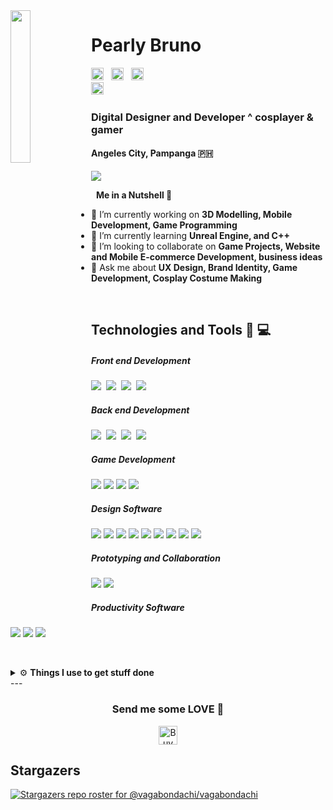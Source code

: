 <img src="https://i.imgur.com/T0bDOob.png" width="25%" align='left'>
<p align='right'>
  <h1> Pearly Bruno </h1>


 
  <a href="https://www.youtube.com/channel/UCUYwaC6LPY9Kdmjsa6TQB_Q" target="_blank"><img height="20" src="https://i.imgur.com/CZPTSmY.png"></a>&nbsp;&nbsp;
  <a href="https://twitter.com/vagabondachi" target="_blank"><img height="20" src="https://i.imgur.com/PgaftxD.png"></a>&nbsp;&nbsp;
  <a href="https://facebook.com/vagabondachi" target="_blank"><img height="20" src="https://i.imgur.com/bXlM0dp.png"></a>&nbsp;&nbsp;  
  <a href="https://instagram.com/vagabondachi" target="_blank"><img height="20" src="https://i.imgur.com/gK3OiCC.png"></a>&nbsp;&nbsp;
</p>




<h3 style="line-height:"1%";"> Digital Designer and Developer ^ cosplayer & gamer </h3>
<h4 style="line-height:"1%";"> Angeles City, Pampanga 🇵🇭 </h4>
<a href="https://pearlybruno.com" target="_blank"><img src="https://img.shields.io/badge/Visit my Portfolio-333333?style=for-the-badge&logo=&logoColor=white"></a>

&nbsp;
**Me in a Nutshell 🥥**

- 🔭 I’m currently working on **3D Modelling, Mobile Development, Game Programming**
- 🌱 I’m currently learning **Unreal Engine, and C++**
- 👯 I’m looking to collaborate on **Game Projects, Website and Mobile E-commerce Development, business ideas**
- 💬 Ask me about **UX Design, Brand Identity, Game Development, Cosplay Costume Making**

&nbsp;

## Technologies and Tools 🧰 💻

<p align="left">
  <h5>Front end Development</h5>
  <p align="left">
    <img src="https://img.shields.io/badge/HTML5-E34C26?style=for-the-badge&logo=html5&logoColor=white">&nbsp;
    <img src="https://img.shields.io/badge/REACT JS-lightblue?style=for-the-badge&logo=react&logoColor=black">&nbsp;
    <img src="https://img.shields.io/badge/SASS-cc6699?style=for-the-badge&logo=SASS&logoColor=white">&nbsp;
    <img src="https://img.shields.io/badge/Javascript-f0db4f?style=for-the-badge&logo=Javascript&logoColor=black">
  </p>  
  <h5>Back end Development</h5>
  <p align="left">
    <img src="https://img.shields.io/badge/MongoDB-47A248?style=for-the-badge&logo=mongodb&logoColor=white">&nbsp;
    <img src="https://img.shields.io/badge/Node.JS-3C873A?style=for-the-badge&logo=node.js&logoColor=white">&nbsp;
    <img src="https://img.shields.io/badge/Express-333333?style=for-the-badge&logo=express&logoColor=white">&nbsp;
    <img src="https://img.shields.io/badge/php-474A8A?style=for-the-badge&logo=php&logoColor=white">
    </p>
  <h5>Game Development</h5>
  <p align="left">
    <img src="https://img.shields.io/badge/C%23-239120?style=for-the-badge&logo=c-sharp&logoColor=white"/>
    <img src="https://img.shields.io/badge/C%2B%2B-00599C?style=for-the-badge&logo=c%2B%2B&logoColor=white"/>
    <img src="https://img.shields.io/badge/Unreal%20Engine-313131?style=for-the-badge&logo=unreal-engine&logoColor=white"/>
    <img src="https://img.shields.io/badge/Unity-000000?style=for-the-badge&logo=unity&logoColor=white"/>
  </p>
   <h5> Design Software</h5>
   <p align="left">
     <img src="https://img.shields.io/badge/Adobe%20Photoshop-31A8FF?style=for-the-badge&logo=adobe-photoshop&logoColor=white"/>
     <img src="https://img.shields.io/badge/Adobe%20Illustrator-FF9A00?style=for-the-badge&logo=adobe-illustrator&logoColor=white"/>
     <img src="https://img.shields.io/badge/Adobe%20InDesign-FF3366?style=for-the-badge&logo=adobe-indesign&logoColor=white"/>
     <img src="https://img.shields.io/badge/Adobe%20Premiere%20Pro-9999FF?style=for-the-badge&logo=adobe-premiere-pro&logoColor=white"/>
     <img src="https://img.shields.io/badge/Blender-F5792A?style=for-the-badge&logo=blender&logoColor=white"/>
     <img src="https://img.shields.io/badge/ZBrush-000000?style=for-the-badge&logo=zbrush&logoColor=white"/>
     <img src="https://img.shields.io/badge/Figma-F24E1E?style=for-the-badge&logo=figma&logoColor=white"/>
     <img src="https://img.shields.io/badge/Canva-00C4CC?style=for-the-badge&logo=canva&logoColor=white"/>
     <img src="https://img.shields.io/badge/Adobe%20XD-FF61F6?style=for-the-badge&logo=adobe-xd&logoColor=white"/>
   </p>
    <h5>Prototyping and Collaboration</h5>
    <p align="left">
      <img src="https://img.shields.io/badge/InVision-FF3366?style=for-the-badge&logo=invision&logoColor=white"/>
      <img src="https://img.shields.io/badge/Maze-FFCA28?style=for-the-badge&logo=maze&logoColor=black"/>
  </p>
    <h5> Productivity Software</h5>
     <p align="left">
      <img src="https://img.shields.io/badge/Google%20Suite-4285F4?style=for-the-badge&logo=google&logoColor=white"/>
      <img src="https://img.shields.io/badge/Trello-0079BF?style=for-the-badge&logo=trello&logoColor=white"/>
      <img src="https://img.shields.io/badge/Microsoft%20Office-D83B01?style=for-the-badge&logo=microsoft-office&logoColor=white"/>
    </p>

&nbsp;

<details>
  <br />
  <summary>⚙️ <b> Things I use to get stuff done</b></summary>
  	<ul>
  	   <li><b>OS:</b> Windows 10 </li>
	     <li><b>Desktop Spec: </b> NVIDIA GeForce RTX 2060 (i5-7400)</li>
	     <li><b>Code Editor:</b> VSCode </li>
	     <li><b>To Stay Updated:</b> Linkedin </li>
	    <br />
	</ul>
</details>
---

<h3 align="center"> Send me some LOVE 💛</h3>

<p align="center">
<a href="https://buymeacoffee.com/?via=vagabondachii" target="_blank"><img src="https://img.shields.io/badge/-BUY%20ME%20A%20BEER!-red?style=flat-square&logo=data%3Aimage%2Fsvg%2Bxml%3Bbase64%2CPHN2ZyB4bWxucz0iaHR0cDovL3d3dy53My5vcmcvMjAwMC9zdmciIHhtbG5zOnhsaW5rPSJodHRwOi8vd3d3LnczLm9yZy8xOTk5L3hsaW5rIiB3aWR0aD0iMTAxIiBoZWlnaHQ9IjIwIiByb2xlPSJpbWciIGFyaWEtbGFiZWw9IkJVWSBNRSBBIEJFRVIhIj48dGl0bGU%2BQlVZIE1FIEEgQkVFUiE8L3RpdGxlPjxsaW5lYXJHcmFkaWVudCBpZD0icyIgeDI9IjAiIHkyPSIxMDAlIj48c3RvcCBvZmZzZXQ9IjAiIHN0b3AtY29sb3I9IiNiYmIiIHN0b3Atb3BhY2l0eT0iLjEiLz48c3RvcCBvZmZzZXQ9IjEiIHN0b3Atb3BhY2l0eT0iLjEiLz48L2xpbmVhckdyYWRpZW50PjxjbGlwUGF0aCBpZD0iciI%2BPHJlY3Qgd2lkdGg9IjEwMSIgaGVpZ2h0PSIyMCIgcng9IjMiIGZpbGw9IiNmZmYiLz48L2NsaXBQYXRoPjxnIGNsaXAtcGF0aD0idXJsKCNyKSI%2BPHJlY3Qgd2lkdGg9IjAiIGhlaWdodD0iMjAiIGZpbGw9IiNlMDVkNDQiLz48cmVjdCB4PSIwIiB3aWR0aD0iMTAxIiBoZWlnaHQ9IjIwIiBmaWxsPSIjZTA1ZDQ0Ii8%2BPHJlY3Qgd2lkdGg9IjEwMSIgaGVpZ2h0PSIyMCIgZmlsbD0idXJsKCNzKSIvPjwvZz48ZyBmaWxsPSIjZmZmIiB0ZXh0LWFuY2hvcj0ibWlkZGxlIiBmb250LWZhbWlseT0iVmVyZGFuYSxHZW5ldmEsRGVqYVZ1IFNhbnMsc2Fucy1zZXJpZiIgdGV4dC1yZW5kZXJpbmc9Imdlb21ldHJpY1ByZWNpc2lvbiIgZm9udC1zaXplPSIxMTAiPjx0ZXh0IGFyaWEtaGlkZGVuPSJ0cnVlIiB4PSI1MDUiIHk9IjE1MCIgZmlsbD0iIzAxMDEwMSIgZmlsbC1vcGFjaXR5PSIuMyIgdHJhbnNmb3JtPSJzY2FsZSguMSkiIHRleHRMZW5ndGg9IjkxMCI%2BQlVZIE1FIEEgQkVFUiE8L3RleHQ%2BPHRleHQgeD0iNTA1IiB5PSIxNDAiIHRyYW5zZm9ybT0ic2NhbGUoLjEpIiBmaWxsPSIjZmZmIiB0ZXh0TGVuZ3RoPSI5MTAiPkJVWSBNRSBBIEJFRVIhPC90ZXh0PjwvZz48L3N2Zz4%3D" alt="Buy Me Gin!" height="30"></a>
</p>

## Stargazers
[![Stargazers repo roster for @vagabondachi/vagabondachi](https://reporoster.com/stars/vagabondachi/vagabondachi)](https://github.com/vagabondachi/vagabondachi/stargazers)
